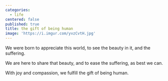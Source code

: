 ```yaml
---
categories:
  - life
centered: false
published: true
title: the gift of being human
image: 'https://i.imgur.com/yvzCvtH.jpg'
---
```

We were born
to appreciate this world,
to see the beauty in it, 
and the suffering.

We are here
to share that beauty,
and to ease the suffering,
as best we can.

With joy
and compassion,
we fulfill the gift
of being human.
